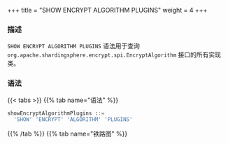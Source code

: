 +++
title = "SHOW ENCRYPT ALGORITHM PLUGINS"
weight = 4
+++

### 描述

`SHOW ENCRYPT ALGORITHM PLUGINS` 语法用于查询 `org.apache.shardingsphere.encrypt.spi.EncryptAlgorithm` 接口的所有实现类。

### 语法

{{< tabs >}}
{{% tab name="语法" %}}
```sql
showEncryptAlgorithmPlugins ::=
  'SHOW' 'ENCRYPT' 'ALGORITHM' 'PLUGINS'
```
{{% /tab %}}
{{% tab name="铁路图" %}}
<iframe frameborder="0" name="diagram" id="diagram" width="100%" height="100%"></iframe>
{{% /tab %}}
{{< /tabs >}}

### 返回值说明

| 列            | 说明     |
|--------------|--------|
| type         | 类型     |
| type_aliases | 类型别名   |
| description  | 描述     |

### 示例

- 查询 `org.apache.shardingsphere.encrypt.spi.EncryptAlgorithm` 接口的所有实现类

```sql
SHOW ENCRYPT ALGORITHM PLUGINS
```

```sql
SHOW ENCRYPT ALGORITHM PLUGINS;
+------+--------------+-------------+
| type | type_aliases | description |
+------+--------------+-------------+
| AES  |              |             |
| MD5  |              |             |
+------+--------------+-------------+
2 rows in set (0.06 sec)
```

### 保留字

`SHOW`、`ENCRYPT`、`ALGORITHM`、`PLUGINS`

### 相关链接

- [保留字](/cn/user-manual/shardingsphere-proxy/distsql/syntax/reserved-word/)

